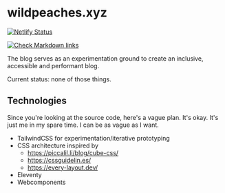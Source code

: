 # wildpeaches.xyz

[![Netlify Status](https://api.netlify.com/api/v1/badges/a5c89f0b-47db-45b3-b731-774bc68ef921/deploy-status)](https://app.netlify.com/sites/wildpeaches/deploys)

[![Check Markdown links](https://github.com/JanDW/wildpeaches/actions/workflows/markdown-link-check.yml/badge.svg)](https://github.com/JanDW/wildpeaches/actions/workflows/markdown-link-check.yml)

The blog serves as an experimentation ground to create an inclusive, accessible and performant blog.

Current status: none of those things.

## Technologies

Since you're looking at the source code, here's a vague plan.
It's okay. It's just me in my spare time. I can be as vague as I want.

- TailwindCSS for experimentation/iterative prototyping
- CSS architecture inspired by
  - https://piccalil.li/blog/cube-css/
  - https://cssguidelin.es/
  - https://every-layout.dev/
- Eleventy
- Webcomponents
